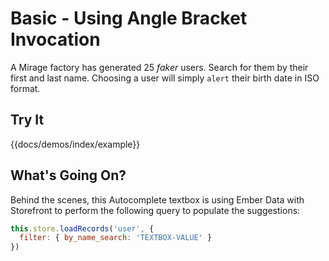 # Basic - Using Angle Bracket Invocation

A Mirage factory has generated 25 _faker_ users.  Search for them by their first and last name.
Choosing a user will simply `alert` their birth date in ISO format.

## Try It

{{docs/demos/index/example}}

## What's Going On?

Behind the scenes, this Autocomplete textbox is using Ember Data with Storefront 
to perform the following query to populate the suggestions:

```javascript
this.store.loadRecords('user', { 
  filter: { by_name_search: 'TEXTBOX-VALUE' }
})
```


